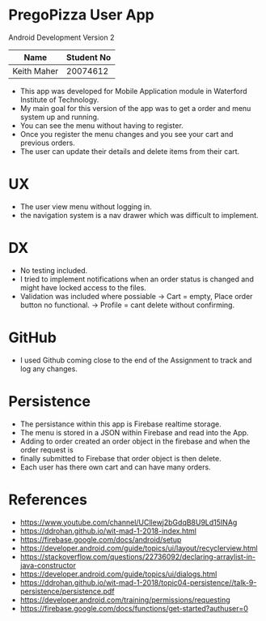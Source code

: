 # PregoPizza User App
Android Development Version 2

|Name            |Student No|
|----------------|----------|
|Keith Maher     | 20074612 |

* This app was developed for Mobile Application module in Waterford Institute of Technology.
* My main goal for this version of the app was to get a order and menu system up and running.
* You can see the menu without having to register.
* Once you register the menu changes and you see your cart and previous orders.
* The user can update their details and delete items from their cart.

# UX
* The user view menu without logging in.
* the navigation system is a nav drawer which was difficult to implement.

# DX
* No testing included.
* I tried to implement notifications when an order status is changed and might have locked access to the files.
* Validation was included where possiable
-> Cart = empty, Place order button no functional.
-> Profile = cant delete without confirming.

# GitHub
* I used Github coming close to the end of the Assignment to track and log any changes.

# Persistence
* The persistance within this app is Firebase realtime storage.
* The menu is stored in a JSON within Firebase and read into the App.
* Adding to order created an order object in the firebase and when the order request is
* finally submitted to Firebase that order object is then delete.
* Each user has there own cart and can have many orders.

# References
* https://www.youtube.com/channel/UCllewj2bGdqB8U9Ld15INAg
* https://ddrohan.github.io/wit-mad-1-2018-index.html
* https://firebase.google.com/docs/android/setup
* https://developer.android.com/guide/topics/ui/layout/recyclerview.html
* https://stackoverflow.com/questions/22736092/declaring-arraylist-in-java-constructor
* https://developer.android.com/guide/topics/ui/dialogs.html
* https://ddrohan.github.io/wit-mad-1-2018/topic04-persistence//talk-9-persistence/persistence.pdf
* https://developer.android.com/training/permissions/requesting
* https://firebase.google.com/docs/functions/get-started?authuser=0
